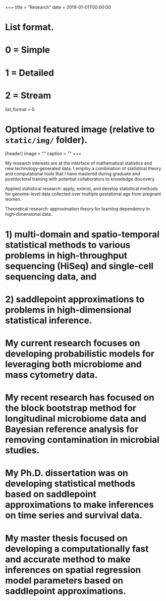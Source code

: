 +++
title = "Research"
date = 2019-01-01T00:00:00

# List format.
#   0 = Simple
#   1 = Detailed
#   2 = Stream
list_format = 0

# Optional featured image (relative to `static/img/` folder).
[header]
image = ""
caption = ""
+++

My research interests are at the interface of mathematical statistics and new technology-generated data. I employ a combination of statistical theory and computational tools that I have mastered during graduate and postdoctoral training with potential collaborators to knowledge discovery.

Applied statistical research: apply, extend, and develop statistical methods for genome-level data collected over multiple gestational age from pregnant women. 

Theoretical research: approximation theory for learning dependency in high-dimensional data. 

# 1) multi-domain and spatio-temporal statistical methods to various problems in high-throughput sequencing (HiSeq) and single-cell sequencing data, and 

# 2) saddlepoint approximations to problems in high-dimensional statistical inference. 
 
# My current research focuses on developing probabilistic models for leveraging both microbiome and mass cytometry data. 

# My recent research has focused on the block bootstrap method for longitudinal microbiome data and Bayesian reference analysis for removing contamination in microbial studies. 

# My Ph.D. dissertation was on developing statistical methods based on saddlepoint approximations to make inferences on time series and survival data.

# My master thesis focused on developing a computationally fast and accurate method to make inferences on spatial regression model parameters based on saddlepoint approximations.
 
